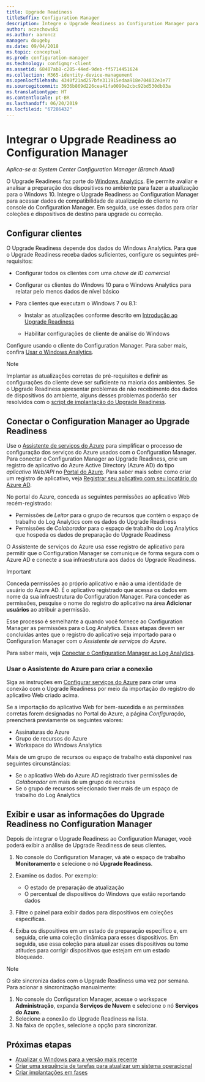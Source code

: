 ```yaml
---
title: Upgrade Readiness
titleSuffix: Configuration Manager
description: Integre o Upgrade Readiness ao Configuration Manager para acessar os dispositivos de destino e os dados de compatibilidade do Windows 10 para atualização ou correção.
author: aczechowski
ms.author: aaroncz
manager: dougeby
ms.date: 09/04/2018
ms.topic: conceptual
ms.prod: configuration-manager
ms.technology: configmgr-client
ms.assetid: 68407ab8-c205-44ed-9deb-ff5714451624
ms.collection: M365-identity-device-management
ms.openlocfilehash: 4340f21ad257bfe311915edaa918e704832e3e77
ms.sourcegitcommit: 3936b869d226cea41fa0090e2cbc92bd530db03a
ms.translationtype: HT
ms.contentlocale: pt-BR
ms.lasthandoff: 06/20/2019
ms.locfileid: "67286432"
---
```

# <a name="integrate-upgrade-readiness-with-configuration-manager"></a>Integrar o Upgrade Readiness ao Configuration Manager

*Aplica-se a: System Center Configuration Manager (Branch Atual)*

O Upgrade Readiness faz parte do [Windows Analytics](https://docs.microsoft.com/windows/deployment/upgrade/manage-windows-upgrades-with-upgrade-readiness). Ele permite avaliar e analisar a preparação dos dispositivos no ambiente para fazer a atualização para o Windows 10. Integre o Upgrade Readiness ao Configuration Manager para acessar dados de compatibilidade de atualização de cliente no console do Configuration Manager. Em seguida, use esses dados para criar coleções e dispositivos de destino para upgrade ou correção.



## <a name="configure-clients"></a>Configurar clientes

O Upgrade Readiness depende dos dados do Windows Analytics. Para que o Upgrade Readiness receba dados suficientes, configure os seguintes pré-requisitos:

- Configurar todos os clientes com uma *chave de ID comercial*  

- Configurar os clientes do Windows 10 para o Windows Analytics para relatar pelo menos dados de nível básico  

- Para clientes que executam o Windows 7 ou 8.1:  

    - Instalar as atualizações conforme descrito em [Introdução ao Upgrade Readiness](https://docs.microsoft.com/windows/deployment/upgrade/upgrade-readiness-get-started)  

    - Habilitar configurações de cliente de análise do Windows  

Configure usando o cliente do Configuration Manager. Para saber mais, confira [Usar o Windows Analytics](/sccm/core/clients/manage/monitor-windows-analytics).

> [!NOTE]  
> Implantar as atualizações corretas de pré-requisitos e definir as configurações do cliente deve ser suficiente na maioria dos ambientes. Se o Upgrade Readiness apresentar problemas de não recebimento dos dados de dispositivos do ambiente, alguns desses problemas poderão ser resolvidos com o [script de implantação do Upgrade Readiness](https://docs.microsoft.com/windows/deployment/upgrade/upgrade-readiness-deployment-script). 



## <a name="connect-configuration-manager-to-upgrade-readiness"></a>Conectar o Configuration Manager ao Upgrade Readiness

Use o [Assistente de serviços do Azure](/sccm/core/servers/deploy/configure/azure-services-wizard) para simplificar o processo de configuração dos serviços do Azure usados com o Configuration Manager. Para conectar o Configuration Manager ao Upgrade Readiness, crie um registro de aplicativo do Azure Active Directory (Azure AD) do tipo *aplicativo Web/API* no [Portal do Azure](https://portal.azure.com). Para saber mais sobre como criar um registro de aplicativo, veja [Registrar seu aplicativo com seu locatário do Azure AD](/azure/active-directory/active-directory-app-registration). 

No portal do Azure, conceda as seguintes permissões ao aplicativo Web recém-registrado:
- Permissões de *Leitor* para o grupo de recursos que contém o espaço de trabalho do Log Analytics com os dados do Upgrade Readiness
- Permissões de *Colaborador* para o espaço de trabalho do Log Analytics que hospeda os dados de preparação do Upgrade Readiness

O Assistente de serviços do Azure usa esse registro de aplicativo para permitir que o Configuration Manager se comunique de forma segura com o Azure AD e conecte a sua infraestrutura aos dados do Upgrade Readiness.

> [!IMPORTANT]  
> Conceda permissões ao próprio aplicativo e não a uma identidade de usuário do Azure AD. É o aplicativo registrado que acessa os dados em nome da sua infraestrutura do Configuration Manager. Para conceder as permissões, pesquise o nome do registro do aplicativo na área **Adicionar usuários** ao atribuir a permissão. 
> 
> Esse processo é semelhante a quando você fornece ao Configuration Manager as permissões para o Log Analytics. Essas etapas devem ser concluídas antes que o registro do aplicativo seja importado para o Configuration Manager com o *Assistente de serviços do Azure*.
> 
> Para saber mais, veja [Conectar o Configuration Manager ao Log Analytics](https://docs.microsoft.com/azure/log-analytics/log-analytics-sccm).


### <a name="use-the-azure-wizard-to-create-the-connection"></a>Usar o Assistente do Azure para criar a conexão

Siga as instruções em [Configurar serviços do Azure](/sccm/core/servers/deploy/configure/azure-services-wizard) para criar uma conexão com o Upgrade Readiness por meio da importação do registro do aplicativo Web criado acima. 

Se a importação do aplicativo Web for bem-sucedida e as permissões corretas forem designadas no Portal do Azure, a página *Configuração*, preencherá previamente os seguintes valores:   
-  Assinaturas do Azure  
-  Grupo de recursos do Azure  
-  Workspace do Windows Analytics  

Mais de um grupo de recursos ou espaço de trabalho está disponível nas seguintes circunstâncias: 
- Se o aplicativo Web do Azure AD registrado tiver permissões de *Colaborador* em mais de um grupo de recursos   
- Se o grupo de recursos selecionado tiver mais de um espaço de trabalho do Log Analytics  



## <a name="view-and-use-upgrade-readiness-information-in-configuration-manager"></a>Exibir e usar as informações do Upgrade Readiness no Configuration Manager

Depois de integrar o Upgrade Readiness ao Configuration Manager, você poderá exibir a análise de Upgrade Readiness de seus clientes.

1. No console do Configuration Manager, vá até o espaço de trabalho **Monitoramento** e selecione o nó **Upgrade Readiness**.  

2. Examine os dados. Por exemplo:  
    - O estado de preparação de atualização  
    - O percentual de dispositivos do Windows que estão reportando dados  

3. Filtre o painel para exibir dados para dispositivos em coleções específicas.  

4. Exiba os dispositivos em um estado de preparação específico e, em seguida, crie uma coleção dinâmica para esses dispositivos. Em seguida, use essa coleção para atualizar esses dispositivos ou tome atitudes para corrigir dispositivos que estejam em um estado bloqueado.  

> [!Note]  
> O site sincroniza dados com o Upgrade Readiness uma vez por semana.<!--SCCMDocs issue 732--> Para acionar a sincronização manualmente:
> 1. No console do Configuration Manager, acesse o workspace **Administração**, expanda **Serviços de Nuvem** e selecione o nó **Serviços do Azure**.  
> 2. Selecione a conexão do Upgrade Readiness na lista.  
> 3. Na faixa de opções, selecione a opção para sincronizar.  



## <a name="next-steps"></a>Próximas etapas

- [Atualizar o Windows para a versão mais recente](/sccm/osd/deploy-use/upgrade-windows-to-the-latest-version)  
- [Criar uma sequência de tarefas para atualizar um sistema operacional](/sccm/osd/deploy-use/create-a-task-sequence-to-upgrade-an-operating-system)  
- [Criar implantações em fases](/sccm/osd/deploy-use/create-phased-deployment-for-task-sequence)  
